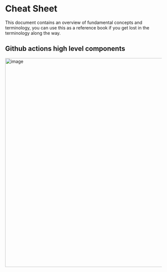 # Cheat Sheet

This document contains an overview of fundamental concepts and terminology, you can use this as a reference book if you get lost in the terminology along the way.

## Github actions high level components

<img width="671" alt="image" src="https://user-images.githubusercontent.com/10853833/216319332-3d5529e8-abfc-4dab-b9b7-e55c4cba99e5.png">
